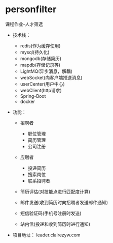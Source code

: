 # personfilter
课程作业-人才筛选

- 技术栈：
  * redis(作为缓存使用)
  * mysql(持久化)
  * mongodb(存储简历)
  * mapdb(存储记录等)
  * LightMQ(异步消息，解耦)
  * webSocket(向客户端推送消息)
  * userCenter(用户中心)
  * webClient(http请求)
  * Spring-Boot
  * docker
  
  
- 功能：

    * 招聘者
        - 职位管理
        - 简历管理
        - 公司注册
    
    * 应聘者
        - 投递简历
        - 搜索岗位
        - 联系招聘者
        
    * 简历评估(对技能点进行匹配度计算)
    
    * 邮件发送(收到简历时向招聘者发送邮件通知)
    
    * 短信验证码(手机号注册时发送) 
    
    * 站内信(投递和收到简历时进行通知)
  
- 项目地址：
leader.clairezyw.com
